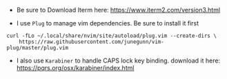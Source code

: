 * Be sure to Download Iterm here:
https://www.iterm2.com/version3.html

* I use `Plug` to manage vim dependencies. Be sure to install it first
```
curl -fLo ~/.local/share/nvim/site/autoload/plug.vim --create-dirs \
    https://raw.githubusercontent.com/junegunn/vim-plug/master/plug.vim
```

* I also use `Karabiner` to handle CAPS lock key binding. download it here:
https://pqrs.org/osx/karabiner/index.html
